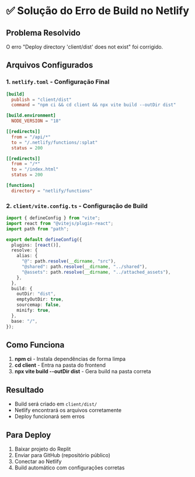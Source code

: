 # ✅ Solução do Erro de Build no Netlify

## Problema Resolvido
O erro "Deploy directory 'client/dist' does not exist" foi corrigido.

## Arquivos Configurados

### 1. `netlify.toml` - Configuração Final
```toml
[build]
  publish = "client/dist"
  command = "npm ci && cd client && npx vite build --outDir dist"

[build.environment]
  NODE_VERSION = "18"

[[redirects]]
  from = "/api/*"
  to = "/.netlify/functions/:splat"
  status = 200

[[redirects]]
  from = "/*"
  to = "/index.html"
  status = 200

[functions]
  directory = "netlify/functions"
```

### 2. `client/vite.config.ts` - Configuração de Build
```typescript
import { defineConfig } from "vite";
import react from "@vitejs/plugin-react";
import path from "path";

export default defineConfig({
  plugins: [react()],
  resolve: {
    alias: {
      "@": path.resolve(__dirname, "src"),
      "@shared": path.resolve(__dirname, "../shared"),
      "@assets": path.resolve(__dirname, "../attached_assets"),
    },
  },
  build: {
    outDir: "dist",
    emptyOutDir: true,
    sourcemap: false,
    minify: true,
  },
  base: "/",
});
```

## Como Funciona
1. **npm ci** - Instala dependências de forma limpa
2. **cd client** - Entra na pasta do frontend
3. **npx vite build --outDir dist** - Gera build na pasta correta

## Resultado
- Build será criado em `client/dist/`
- Netlify encontrará os arquivos corretamente
- Deploy funcionará sem erros

## Para Deploy
1. Baixar projeto do Replit
2. Enviar para GitHub (repositório público)
3. Conectar ao Netlify
4. Build automático com configurações corretas